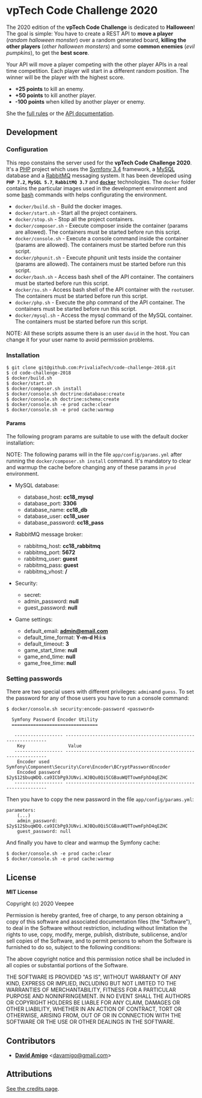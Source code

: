 
# vpTech Code Challenge 2020

The 2020 edition of the **vpTech Code Challenge** is dedicated to **Halloween**!
The goal is simple:
You have to create a REST API
to **move a player** (_random halloween monster_)
over a random generated board,
**killing the other players** (_other halloween monsters_)
and some **common enemies** (_evil pumpkins_),
to get the **best score**.

Your API will move a player competing with the other player APIs in a real time competition.
Each player will start in a different random position.
The winner will be the player with the highest score.

* **+25 points** to kill an enemy.
* **+50 points** to kill another player.
* **-100 points** when killed by another player or enemy.

She the [full rules](docs/rules.md) or the [API documentation](docs/api.md).

## Development

### Configuration

This repo constains the server used for the **vpTech Code Challenge 2020**.
It's a [PHP](http://php.net/) project which uses the [Symfony 3.4](https://symfony.com/) framework, a [MySQL](https://www.mysql.com/) database and a [RabbitMQ](https://www.rabbitmq.com/) messaging system.
It has been developed using **`PHP 7.2`**, **`MySQL 5.7`**, **`RabbitMQ 3.7`** and **[`docker`](https://www.docker.com/)** technologies.
The `docker` folder contains the particular images used in the development environment and some [bash](https://www.gnu.org/software/bash/) commands with helps configurating the environment.

- `docker/build.sh` - Build the docker images.
- `docker/start.sh` - Start all the project containers.
- `docker/stop.sh` - Stop all the project containers.
- `docker/composer.sh` - Execute composer inside the container (params are allowed). The containers must be started before run this script.
- `docker/console.sh` - Execute a console command inside the container (params are allowed). The containers must be started before run this script.
- `docker/phpunit.sh` - Execute phpunit unit tests inside the container (params are allowed). The containers must be started before run this script.
- `docker/bash.sh` - Access bash shell of the API container. The containers must be started before run this script.
- `docker/su.sh` - Access bash shell of the API container with the `root`user. The containers must be started before run this script.
- `docker/php.sh` - Execute the php command of the API container. The containers must be started before run this script.
- `docker/mysql.sh` - Access the mysql command of the MySQL container. The containers must be started before run this script.

NOTE: All these scripts assume there is an user `david` in the host.
You can change it for your user name to avoid permission problems.

### Installation

```
$ git clone git@github.com:PrivaliaTech/code-challenge-2018.git
$ cd code-challenge-2018
$ docker/build.sh
$ docker/start.sh
$ docker/composer.sh install
$ docker/console.sh doctrine:database:create
$ docker/console.sh doctrine:schema:create
$ docker/console.sh -e prod cache:clear
$ docker/console.sh -e prod cache:warmup
```

#### Params

The following program params are suitable to use with the default docker installation:

NOTE: The following params will in the file `app/config/params.yml` after running
the `docker/composer.sh install` command.
It's mandatory to clear and warmup the cache before changing any of these params
in `prod` environment.

* MySQL database:
    * database_host: **cc18_mysql**
    * database_port: **3306**
    * database_name: **cc18_db**
    * database_user: **cc18_user**
    * database_password: **cc18_pass**

* RabbitMQ message broker:
    * rabbitmq_host: **cc18_rabbitmq**
    * rabbitmq_port: **5672**
    * rabbitmq_user: **guest**
    * rabbitmq_pass: **guest**
    * rabbitmq_vhost: **/**

* Security:
    * secret: **<super-secret-string>**
    * admin_password: **null**
    * guest_password: **null**

* Game settings:
    * default_email: **<admin@email.com>**
    * default_time_format: **Y-m-d H:i:s**
    * default_timeout: **3**
    * game_start_time: **null**
    * game_end_time: **null**
    * game_free_time: **null**

### Setting passwords

There are two special users with different privileges: `admin`and `guess`.
To set the password for any of those users you have to run a console command:

```
$ docker/console.sh security:encode-password <password>
  
  Symfony Password Encoder Utility
  ================================
  
   ------------------ ---------------------------------------------------------------
    Key                Value
   ------------------ ---------------------------------------------------------------
    Encoder used       Symfony\Component\Security\Core\Encoder\BCryptPasswordEncoder
    Encoded password   $2y$12$buqWDQ.ca9ICbPg9JUNvi.WJBQu8Qi5CGBauWQTTowmFphD4qEZHC
   ------------------ ---------------------------------------------------------------
```

Then you have to copy the new password in the file `app/config/params.yml`:

```
parameters:
    (...)
    admin_password: $2y$12$buqWDQ.ca9ICbPg9JUNvi.WJBQu8Qi5CGBauWQTTowmFphD4qEZHC
    guest_password: null
```

And finally you have to clear and warmup the Symfony cache:

```
$ docker/console.sh -e prod cache:clear
$ docker/console.sh -e prod cache:warmup
```

## License

**MIT License**

Copyright (c) 2020 Veepee

Permission is hereby granted, free of charge, to any person obtaining a copy of this software and associated documentation files (the "Software"), to deal in the Software without restriction, including without limitation the rights to use, copy, modify, merge, publish, distribute, sublicense, and/or sell copies of the Software, and to permit persons to whom the Software is furnished to do so, subject to the following conditions:

The above copyright notice and this permission notice shall be included in all copies or substantial portions of the Software.

THE SOFTWARE IS PROVIDED "AS IS", WITHOUT WARRANTY OF ANY KIND, EXPRESS OR IMPLIED, INCLUDING BUT NOT LIMITED TO THE WARRANTIES OF MERCHANTABILITY, FITNESS FOR A PARTICULAR PURPOSE AND NONINFRINGEMENT. IN NO EVENT SHALL THE AUTHORS OR COPYRIGHT HOLDERS BE LIABLE FOR ANY CLAIM, DAMAGES OR OTHER LIABILITY, WHETHER IN AN ACTION OF CONTRACT, TORT OR OTHERWISE, ARISING FROM, OUT OF OR IN CONNECTION WITH THE SOFTWARE OR THE USE OR OTHER DEALINGS IN THE SOFTWARE.


## Contributors

* **[David Amigo](https://github.com/davamigo)** <[davamigo@gmail.com](mailto:davamigo@gmail.com)>


## Attributions

[See the credits page](http://code-challenge-2018.privalia.com/credits).
